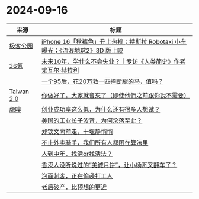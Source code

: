﻿# 2024-09-16

|来源|标题|
|---|---|
|[极客公园](https://plink.anyfeeder.com/geekpark)|[iPhone 16「秋裤色」丑上热搜；特斯拉 Robotaxi 小车曝光；《流浪地球2》3D 版上映](http://www.geekpark.net/news/340726)|
|[36氪](https://36kr.com/feed)|[未来10年，学什么不会失业？｜专访《人类简史》作者尤瓦尔·赫拉利](https://36kr.com/p/2949755394859144?f=rss)|
||[一个95后，花20万救一匹摔断腿的马，值吗？](https://36kr.com/p/2949753388851328?f=rss)|
|[Taiwan 2.0](https://taiwan.chtsai.org/feed/)|[你做好了，大家就會來了（即使他們之前跟你說不需要）](https://taiwan.chtsai.org/2024/09/16/ni_zuohao_le/)|
|[虎嗅](https://rss.huxiu.com/)|[创业成功率这么低，为什么还有很多人想试？](https://www.huxiu.com/article/3475144.html?f=rss)|
||[美国的工业长子波音，为何沦落至此？](https://www.huxiu.com/article/3474479.html?f=rss)|
||[郑钦文向前走，十堰静悄悄](https://www.huxiu.com/article/3475160.html?f=rss)|
||[不止外卖骑手，我们所有人都困在算法里](https://www.huxiu.com/article/3469676.html?f=rss)|
||[人到中年，找活or找活法？](https://www.huxiu.com/article/3469188.html?f=rss)|
||[香港人没听说过的“美诚月饼”，让小杨哥又翻车了？](https://www.huxiu.com/article/3474254.html?f=rss)|
||[泡面刺客，正在偷袭打工人](https://www.huxiu.com/article/3475137.html?f=rss)|
||[老后破产，比预想的更近](https://www.huxiu.com/article/3474242.html?f=rss)|
